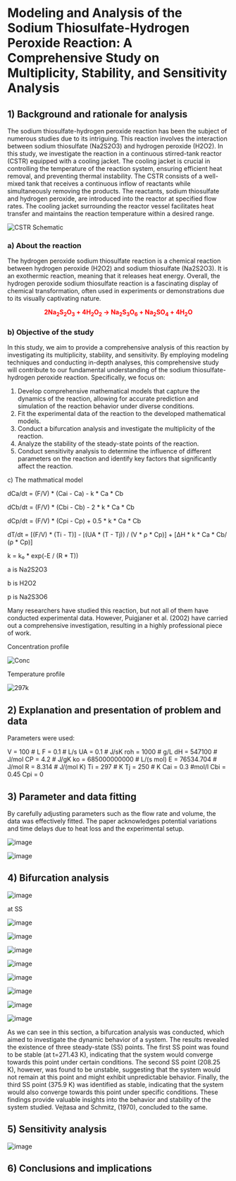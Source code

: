 # Modeling and Analysis of the Sodium Thiosulfate-Hydrogen Peroxide Reaction: A Comprehensive Study on Multiplicity, Stability, and Sensitivity Analysis
## 1) Background and rationale for analysis

The sodium thiosulfate-hydrogen peroxide reaction has been the subject of numerous studies due to its intriguing. This reaction involves the interaction between sodium thiosulfate (Na2S2O3) and hydrogen peroxide (H2O2). In this study, we investigate the reaction in a continuous stirred-tank reactor (CSTR) equipped with a cooling jacket. The cooling jacket is crucial in controlling the temperature of the reaction system, ensuring efficient heat removal, and preventing thermal instability. The CSTR consists of a well-mixed tank that receives a continuous inflow of reactants while simultaneously removing the products. The reactants, sodium thiosulfate and hydrogen peroxide, are introduced into the reactor at specified flow rates. The cooling jacket surrounding the reactor vessel facilitates heat transfer and maintains the reaction temperature within a desired range. 

![CSTR Schematic](https://github.com/ABCO2/CHE2410-Project-2/assets/144171865/6acbee4d-7e85-4654-9c6b-6915db9b06c8)


### a) About the reaction 

The hydrogen peroxide sodium thiosulfate reaction is a chemical reaction between hydrogen peroxide (H2O2) and sodium thiosulfate (Na2S2O3). It is an exothermic reaction, meaning that it releases heat energy. Overall, the hydrogen peroxide sodium thiosulfate reaction is a fascinating display of chemical transformation, often used in experiments or demonstrations due to its visually captivating nature. 


<div align="center">
    <strong><font color="red">2Na<sub>2</sub>S<sub>2</sub>O<sub>3</sub> + 4H<sub>2</sub>O<sub>2</sub> → Na<sub>2</sub>S<sub>3</sub>O<sub>6</sub> + Na<sub>2</sub>SO<sub>4</sub> + 4H<sub>2</sub>O</font></strong>
</div>

### b) Objective of the study
In this study, we aim to provide a comprehensive analysis of this reaction by investigating its multiplicity, stability, and sensitivity. By employing modeling techniques and conducting in-depth analyses, this comprehensive study will contribute to our fundamental understanding of the sodium thiosulfate-hydrogen peroxide reaction. Specifically, we focus on:

1) Develop comprehensive mathematical models that capture the dynamics of the reaction, allowing for accurate prediction and simulation of the reaction behavior under diverse conditions.
2) Fit the experimental data of the reaction to the developed mathematical models.
3) Conduct a bifurcation analysis and investigate the multiplicity of the reaction.
4) Analyze the stability of the steady-state points of the reaction.
5) Conduct sensitivity analysis to determine the influence of different parameters on the reaction and identify key factors that significantly affect the reaction.

c) The mathmatical model


dCa/dt = (F/V) * (Cai - Ca) - k * Ca * Cb


dCb/dt = (F/V) * (Cbi - Cb) - 2 * k * Ca * Cb


dCp/dt = (F/V) * (Cpi - Cp) + 0.5 * k * Ca * Cb


dT/dt = [(F/V) * (Ti - T)] - [(UA * (T - Tj)) / (V * ρ * Cp)] + [ΔH * k * Ca * Cb/ (ρ * Cp)]


k = k₀ * exp(-E / (R * T))


a is Na2S2O3


b is H2O2


p is Na2S3O6





Many researchers have studied this reaction, but not all of them have conducted experimental data. However, Puigjaner et al. (2002) have carried out a comprehensive investigation, resulting in a highly professional piece of work.

Concentration profile

![Conc](https://github.com/ABCO2/CHE2410-Project-2/assets/144171865/c7da556f-326c-4a76-8598-cad07ea202a5)

Temperature profile

![297k](https://github.com/ABCO2/CHE2410-Project-2/assets/144171865/78c2d58a-691d-4caa-a9fb-7b610cef7996)

## 2) Explanation and presentation of problem and data

Parameters were used:

V = 100  # L
F =  0.1 # L/s
UA = 0.1  # J/sK
roh = 1000  # g/L
dH = 547100  # J/mol
CP = 4.2  # J/gK
ko = 685000000000  # L/(s mol)
E = 76534.704  # J/mol
R = 8.314  # J/(mol K)
Ti = 297  # K
Tj = 250  # K
Cai = 0.3 #mol/l
Cbi = 0.45
Cpi = 0

## 3) Parameter and data fitting

By carefully adjusting parameters such as the flow rate and volume, the data was effectively fitted. The paper acknowledges potential variations and time delays due to heat loss and the experimental setup.

![image](https://github.com/ABCO2/CHE2410-Project-2/assets/144171865/ec069336-1a9f-4974-98c9-af653922cee6)


![image](https://github.com/ABCO2/CHE2410-Project-2/assets/144171865/f3c4fbd0-d52f-435e-ba78-ecd050335081)

## 4) Bifurcation analysis






![image](https://github.com/ABCO2/CHE2410-Project-2/assets/144171865/01b9ca1d-dc8c-4cb5-8d63-cf6c389b0df7)


at SS


![image](https://github.com/ABCO2/CHE2410-Project-2/assets/144171865/6047ccff-ae15-4bb8-83e2-3850a2018cf8)



![image](https://github.com/ABCO2/CHE2410-Project-2/assets/144171865/7e97044c-2f56-418f-80c3-0d9ac6bffb85)


![image](https://github.com/ABCO2/CHE2410-Project-2/assets/144171865/77e4cc33-d32c-4e9e-a89e-26b80001a8ea)



![image](https://github.com/ABCO2/CHE2410-Project-2/assets/144171865/f72f3e35-495e-43c9-a9e9-300cf198de0e)


![image](https://github.com/ABCO2/CHE2410-Project-2/assets/144171865/a4566fe9-6225-45e5-b54b-c17ff6a2ad5b)

![image](https://github.com/ABCO2/CHE2410-Project-2/assets/144171865/09cd93f4-db6e-4d87-b373-99ca8787caab)

![image](https://github.com/ABCO2/CHE2410-Project-2/assets/144171865/6519bc0d-65bb-41d4-ada8-5410f6d81e59)


![image](https://github.com/ABCO2/CHE2410-Project-2/assets/144171865/92c2762b-6675-41e6-a541-03b4ce0af3b8)



As we can see in this section, a bifurcation analysis was conducted, which aimed to investigate the dynamic behavior of a system. The results revealed the existence of three steady-state (SS) points. The first SS point was found to be stable (at t=271.43 K), indicating that the system would converge towards this point under certain conditions. The second SS point (208.25 K), however, was found to be unstable, suggesting that the system would not remain at this point and might exhibit unpredictable behavior. Finally, the third SS point (375.9 K) was identified as stable, indicating that the system would also converge towards this point under specific conditions. These findings provide valuable insights into the behavior and stability of the system studied. Vejtasa
and Schmitz, (1970), concluded to the same.

## 5) Sensitivity analysis 


![image](https://github.com/ABCO2/CHE2410-Project-2/assets/144171865/db6cd80a-9498-4805-89cc-22359ff8a0f7)



## 6) Conclusions and implications
